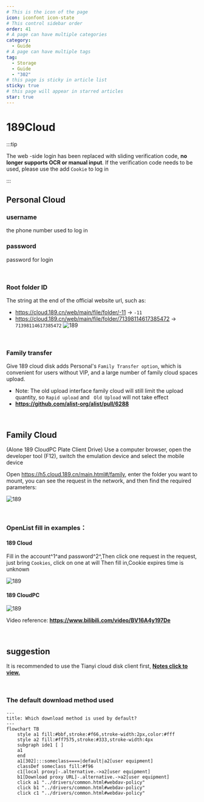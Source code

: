 ```yaml
---
# This is the icon of the page
icon: iconfont icon-state
# This control sidebar order
order: 41
# A page can have multiple categories
category:
  - Guide
# A page can have multiple tags
tag:
  - Storage
  - Guide
  - "302"
# this page is sticky in article list
sticky: true
# this page will appear in starred articles
star: true
---
```


# 189Cloud

:::tip

The web -side login has been replaced with sliding verification code, **no longer supports OCR or manual input**. If the verification code needs to be used, please use the add `Cookie` to log in

:::

## **Personal Cloud**

### **username**
the phone number used to log in

### **password**

password for login

<br/>



### **Root folder ID**

The string at the end of the official website url, such as:
- https://cloud.189.cn/web/main/file/folder/-11 -> `-11`
- https://cloud.189.cn/web/main/file/folder/71398114617385472 -> `71398114617385472`
![189](/img/drivers/189.png)

<br/>

### **Family transfer**

Give 189 cloud disk adds Personal's `Family Transfer option`, which is convenient for users without VIP, and a large number of family cloud spaces upload.

- Note: The old upload interface family cloud will still limit the upload quantity, so `Rapid upload` and ` Old Upload` will not take effect
- **https://github.com/alist-org/alist/pull/6288**



<br/>



## **Family Cloud**

(Alone 189 CloudPC Plate Client Drive) Use a computer browser, open the developer tool (F12), switch the emulation device and select the mobile device

Open https://h5.cloud.189.cn/main.html#/family, enter the folder you want to mount, you can see the request in the network, and then find the required parameters:

![189](/img/drivers/189/189-1.png)

<br/>



### **OpenList fill in examples：**

#### **189 Cloud**

Fill in the account^1^and password^2^,Then click one request in the request, just bring `Cookies`, click on one at will Then fill in,Cookie expires time is unknown

![189](/img/drivers/189/189-0.png)

#### **189 CloudPC**

![189](/img/drivers/189/189-2.png)

Video reference: **https://www.bilibili.com/video/BV16A4y197De**

<br/>



## **suggestion**

It is recommended to use the Tianyi cloud disk client first, [**Notes click to view.**](../../faq/howto.md#when-adding-tianyi-cloud-disk-client-storage-prompt-need-img-validate-code-verification-code)

<br/>



### **The default download method used**

```mermaid
---
title: Which download method is used by default?
---
flowchart TB
    style a1 fill:#bbf,stroke:#f66,stroke-width:2px,color:#fff
    style a2 fill:#ff7575,stroke:#333,stroke-width:4px
    subgraph ide1 [ ]
    a1
    end
    a1[302]:::someclass====|default|a2[user equipment]
    classDef someclass fill:#f96
    c1[local proxy]-.alternative.->a2[user equipment]
    b1[Download proxy URL]-.alternative.->a2[user equipment]
    click a1 "../drivers/common.html#webdav-policy"
    click b1 "../drivers/common.html#webdav-policy"
    click c1 "../drivers/common.html#webdav-policy"
```
